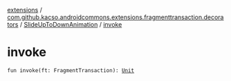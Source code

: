 [extensions](../../index.md) / [com.github.kacso.androidcommons.extensions.fragmenttransaction.decorators](../index.md) / [SlideUpToDownAnimation](index.md) / [invoke](./invoke.md)

# invoke

`fun invoke(ft: FragmentTransaction): `[`Unit`](https://kotlinlang.org/api/latest/jvm/stdlib/kotlin/-unit/index.html)